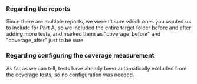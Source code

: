 ### Regarding the reports
Since there are multiple reports, we weren't sure which ones 
you wanted us to include for Part A, so we included the entire 
target folder before and after adding more tests, and marked 
them as "coverage_before" and "coverage_after" just to be sure.

### Regarding configuring the coverage measurement
As far as we can tell, tests have already been automatically
excluded from the coverage tests, so no configuration was needed.